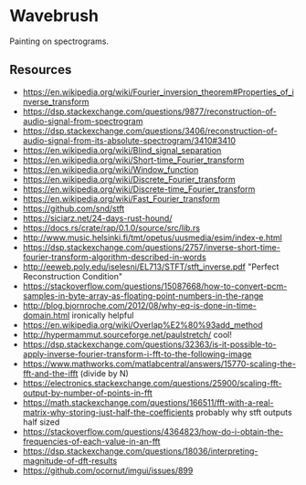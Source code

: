 # Wavebrush

Painting on spectrograms.

## Resources
- https://en.wikipedia.org/wiki/Fourier_inversion_theorem#Properties_of_inverse_transform
- https://dsp.stackexchange.com/questions/9877/reconstruction-of-audio-signal-from-spectrogram
- https://dsp.stackexchange.com/questions/3406/reconstruction-of-audio-signal-from-its-absolute-spectrogram/3410#3410
- https://en.wikipedia.org/wiki/Blind_signal_separation
- https://en.wikipedia.org/wiki/Short-time_Fourier_transform
- https://en.wikipedia.org/wiki/Window_function
- https://en.wikipedia.org/wiki/Discrete_Fourier_transform
- https://en.wikipedia.org/wiki/Discrete-time_Fourier_transform
- https://en.wikipedia.org/wiki/Fast_Fourier_transform
- https://github.com/snd/stft
- https://siciarz.net/24-days-rust-hound/
- https://docs.rs/crate/rap/0.1.0/source/src/lib.rs
- http://www.music.helsinki.fi/tmt/opetus/uusmedia/esim/index-e.html
- https://dsp.stackexchange.com/questions/2757/inverse-short-time-fourier-transform-algorithm-described-in-words
- http://eeweb.poly.edu/iselesni/EL713/STFT/stft_inverse.pdf "Perfect Reconstruction Condition"
- https://stackoverflow.com/questions/15087668/how-to-convert-pcm-samples-in-byte-array-as-floating-point-numbers-in-the-range
- http://blog.bjornroche.com/2012/08/why-eq-is-done-in-time-domain.html ironically helpful
- https://en.wikipedia.org/wiki/Overlap%E2%80%93add_method
- http://hypermammut.sourceforge.net/paulstretch/ cool!
- https://dsp.stackexchange.com/questions/32363/is-it-possible-to-apply-inverse-fourier-transform-i-fft-to-the-following-image
- https://www.mathworks.com/matlabcentral/answers/15770-scaling-the-fft-and-the-ifft (divide by N)
- https://electronics.stackexchange.com/questions/25900/scaling-fft-output-by-number-of-points-in-fft
- https://math.stackexchange.com/questions/166511/fft-with-a-real-matrix-why-storing-just-half-the-coefficients probably why stft outputs half sized
- https://stackoverflow.com/questions/4364823/how-do-i-obtain-the-frequencies-of-each-value-in-an-fft
- https://dsp.stackexchange.com/questions/18036/interpreting-magnitude-of-dft-results
- https://github.com/ocornut/imgui/issues/899
